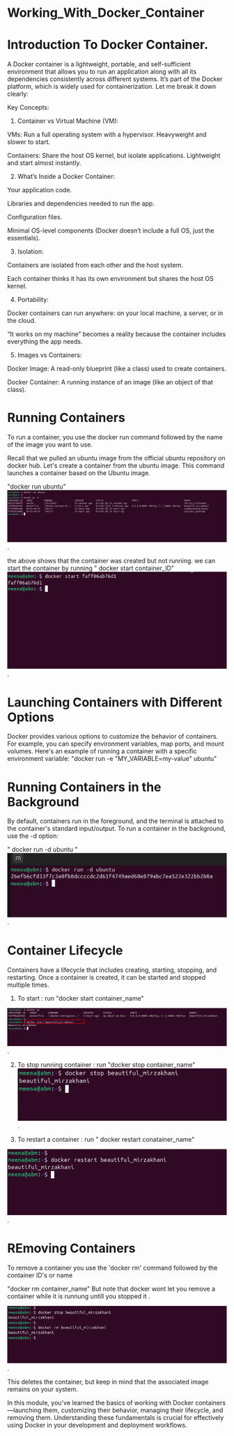 # Working_With_Docker_Container 

# Introduction To Docker Container.
A Docker container is a lightweight, portable, and self-sufficient environment that allows you to run an application along with all its dependencies consistently across different systems. It’s part of the Docker platform, which is widely used for containerization. Let me break it down clearly:

Key Concepts:
1. Container vs Virtual Machine (VM):

VMs: Run a full operating system with a hypervisor. Heavyweight and slower to start.

Containers: Share the host OS kernel, but isolate applications. Lightweight and start almost instantly.

2. What’s Inside a Docker Container:

Your application code.

Libraries and dependencies needed to run the app.

Configuration files.

Minimal OS-level components (Docker doesn’t include a full OS, just the essentials).

3. Isolation:

Containers are isolated from each other and the host system.

Each container thinks it has its own environment but shares the host OS kernel.

4. Portability:

Docker containers can run anywhere: on your local machine, a server, or in the cloud.

“It works on my machine” becomes a reality because the container includes everything the app needs.

5. Images vs Containers:

Docker Image: A read-only blueprint (like a class) used to create containers.

Docker Container: A running instance of an image (like an object of that class).

# Running Containers
To run a container, you use the docker run command followed by the name of the image you want to use.

Recall that we pulled an ubuntu image from the official ubuntu repository on docker hub. Let's create a container from the ubuntu image. This command launches a container based on the Ubuntu image.

"docker run ubuntu"
![run-ubuntu](./New-pic-27/1.%20run-container.png).

the above shows that the container was created but not running. we can start the container by running 
" docker start container_ID"
![start-container](./New-pic-27/2.start-container.png).

# Launching Containers with Different Options
Docker provides various options to customize the behavior of containers. For example, you can specify environment variables, map ports, and mount volumes. Here's an example of running a container with a specific environment variable:
"docker run -e "MY_VARIABLE=my-value" ubuntu"

# Running Containers in the Background
By default, containers run in the foreground, and the terminal is attached to the container's standard input/output. To run a container in the background, use the -d option: 

" docker run -d ubuntu "
![run-container-in-the-background](./New-pic-27/3.run-c-in-the-background.png).


# Container Lifecycle
Containers have a lifecycle that includes creating, starting, stopping, and restarting. Once a container is created, it can be started and stopped multiple times. 
1. To start : run "docker start container_name"

![start-container](./New-pic-27/4.start-docke.png).

2. To stop running container : run "docker stop container_name"
![stop-container](./New-pic-27/5.stop-continer.png).

3. To restart a container : run " docker restart conatainer_name"

![Restart-conatiner](./New-pic-27/6.restart-container.png).

# REmoving Containers 
To remove a container you use the 'docker rm' command followed by the container ID's or name

"docker rm container_name"
But note that docker wont let you remove a container while it is runnung untill you stopped it .

![docker-rm](./New-pic-27/7.Docker-rm.png).


This deletes the container, but keep in mind that the associated image remains on your system.

In this module, you've learned the basics of working with Docker containers—launching them, customizing their behavior, managing their lifecycle, and removing them. Understanding these fundamentals is crucial for effectively using Docker in your development and deployment workflows.


